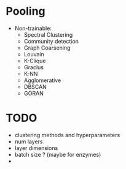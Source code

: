 # Pooling
- Non-trainable:
  - Spectral Clustering
  - Community detection
  - Graph Coarsening
  - Louvain
  - K-Clique
  - Graclus
  - K-NN
  - Agglomerative
  - DBSCAN
  - GORAN


# TODO
- clustering methods and hyperparameters
- num layers
- layer dimensions
- batch size ? (maybe for enzymes)
- 
